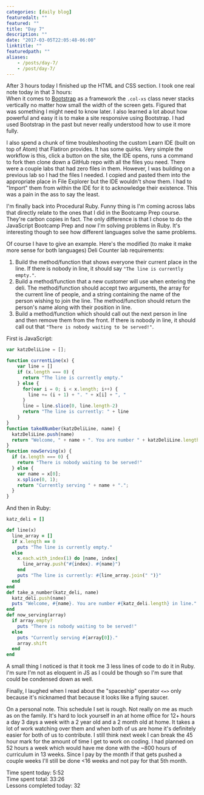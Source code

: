 ```yaml
---
categories: [daily blog]
featuredalt: ""
featured: ""
title: "Day 7"
description: ""
date: "2017-03-05T22:05:48-06:00"
linktitle: ""
featuredpath: ""
aliases:
    - /posts/day-7/
    - /post/day-7/
---
```


After 3 hours today I finished up the HTML and CSS section. I took one real note today in that 3 hours:  
When it comes to [Bootstrap][1] as a framework the `.col-xs` class never stacks vertically no matter how small the width of the screen gets. Figured that was something I might need to know later. I also learned a lot about how powerful and easy it is to make a site responsive using Bootstrap. I had used Bootstrap in the past but never really understood how to use it more fully.

I also spend a chunk of time troubleshooting the custom Learn IDE (built on top of Atom) that Flatiron provides. It has some quirks. Very simple the workflow is this, click a button on the site, the IDE opens, runs a command to fork then clone down a GitHub repo with all the files you need. There were a couple labs that had zero files in them. However, I was building on a previous lab so I had the files I needed. I copied and pasted them into the appropriate place in File Explorer but the IDE wouldn't show them. I had to "Import" them from within the IDE for it to acknowledge their existence. This was a pain in the ass to say the least.

I'm finally back into Procedural Ruby. Funny thing is I'm coming across labs that directly relate to the ones that I did in the Bootcamp Prep course. They're carbon copies in fact. The only difference is that I chose to do the JavaScript Bootcamp Prep and now I'm solving problems in Ruby. It's interesting though to see how different languages solve the same problems.

Of course I have to give an example. Here's the modified (to make it make more sense for both languages) Deli Counter lab requirements:

1.  Build the method/function that shows everyone their current place in the line. If there is nobody in line, it should say `"The line is currently empty."`.
2.  Build a method/function that a new customer will use when entering the deli. The method/function should accept two arguments, the array for the current line of people, and a string containing the name of the person wishing to join the line. The method/function should return the person's  name along with their position in line.
3.  Build a method/function which should call out the next person in line and then remove them from the front. If there is nobody in line, it should call out that `"There is nobody waiting to be served!"`.

First is JavaScript:
```javascript
var katzDeliLine = [];

function currentLine(x) {
    var line = []
    if (x.length === 0) {
      return "The line is currently empty."
    } else {
      for(var i = 0; i < x.length; i++) {
        line += (i + 1) + ". " + x[i] + ", "
      }
      line = line.slice(0, line.length-2)
      return "The line is currently: " + line
    }
}
function takeANumber(katzDeliLine, name) {
  katzDeliLine.push(name)
  return "Welcome, " + name + ". You are number " + katzDeliLine.length + " in line."
}
function nowServing(x) {
  if (x.length === 0) {
    return "There is nobody waiting to be served!"
  } else {
    var name = x[0];
    x.splice(0, 1);
    return "Currently serving " + name + ".";
  }
}
```
And then in Ruby:
```ruby
katz_deli = []

def line(x)
  line_array = []
  if x.length == 0
    puts "The line is currently empty."
  else
    x.each.with_index(1) do |name, index|
      line_array.push("#{index}. #{name}")
    end
    puts "The line is currently: #{line_array.join(" ")}"
  end
end
def take_a_number(katz_deli, name)
  katz_deli.push(name)
  puts "Welcome, #{name}. You are number #{katz_deli.length} in line."
end
def now_serving(array)
  if array.empty?
    puts "There is nobody waiting to be served!"
  else
    puts "Currently serving #{array[0]}."
    array.shift
  end
end
```
A small thing I noticed is that it took me 3 less lines of code to do it in Ruby. I'm sure I'm not as eloquent in JS as I could be though so I'm sure that could be condensed down as well.

Finally, I laughed when I read about the "spaceship" operator `<=>` only because it's nicknamed that because it looks like a flying saucer.

On a personal note. This schedule I set is rough. Not really on me as much as on the family. It's hard to lock yourself in an at home office for 12+ hours a day 3 days a week with a 2 year old and a 2 month old at home. It takes a lot of work watching over them and when both of us are home it's definitely easier for both of us to contribute. I still think next week I can break the 45 hour mark for the amount of time I get to work on coding. I had planned on 52 hours a week which would have me done with the ~800 hours of curriculum in 13 weeks. Since I pay by the month if that gets pushed a couple weeks I'll still be done <16 weeks and not pay for that 5th month.

Time spent today: 5:52  
Time spent total: 33:26  
Lessons completed today: 32

  [1]:https://getbootstrap.com/

